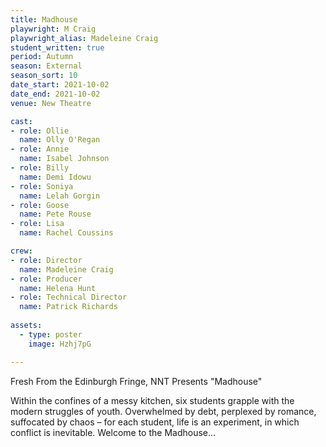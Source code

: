 ```yaml
---
title: Madhouse
playwright: M Craig
playwright_alias: Madeleine Craig 
student_written: true
period: Autumn
season: External 
season_sort: 10
date_start: 2021-10-02
date_end: 2021-10-02
venue: New Theatre

cast:
- role: Ollie
  name: Olly O'Regan
- role: Annie
  name: Isabel Johnson
- role: Billy
  name: Demi Idowu
- role: Soniya
  name: Lelah Gorgin
- role: Goose
  name: Pete Rouse
- role: Lisa
  name: Rachel Coussins

crew: 
- role: Director
  name: Madeleine Craig
- role: Producer
  name: Helena Hunt
- role: Technical Director 
  name: Patrick Richards
  
assets:
  - type: poster
    image: Hzhj7pG

---
```


Fresh From the Edinburgh Fringe, NNT Presents "Madhouse"

Within the confines of a messy kitchen, six students grapple with the modern struggles of youth. Overwhelmed by debt, perplexed by romance, suffocated by chaos – for each student, life is an experiment, in which conflict is inevitable. Welcome to the Madhouse...
